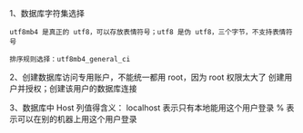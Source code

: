 1、数据库字符集选择

    utf8mb4 是真正的 utf8，可以存放表情符号；utf8 是伪 utf8，三个字节，不支持表情符号
    
    排序规则选择：utf8mb4_general_ci
    
2、创建数据库访问专用账户，不能统一都用 root，因为 root 权限太大了
    创建用户并授权；创建该用户的数据库连接

3、数据库中 Host 列值得含义：
    localhost 表示只有本地能用这个用户登录
    % 表示可以在别的机器上用这个用户登录